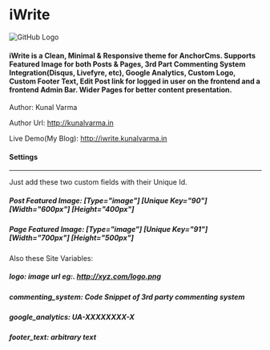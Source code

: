 # iWrite
![GitHub Logo](http://iwrite.kunalvarma.in/content/iwrite.png)
#### iWrite is a Clean, Minimal & Responsive theme for AnchorCms. Supports Featured Image for both Posts & Pages, 3rd Part Commenting System Integration(Disqus, Livefyre, etc), Google Analytics, Custom Logo, Custom Footer Text, Edit Post link for logged in user on the frontend and a frontend Admin Bar. Wider Pages for better content presentation.

Author: Kunal Varma

Author Url: http://kunalvarma.in

Live Demo(My Blog): http://iwrite.kunalvarma.in


#### Settings
------------------------------------------------------------

Just add these two custom fields with their Unique Id.


##### Post Featured Image: [Type="image"] [Unique Key="90"] [Width="600px"] [Height="400px"]

##### Page Featured Image: [Type="image"] [Unique Key="91"] [Width="700px"] [Height="500px"]


Also these Site Variables:

##### logo: image url eg:. http://xyz.com/logo.png

##### commenting_system: Code Snippet of 3rd party commenting system

##### google_analytics: UA-XXXXXXXX-X

##### footer_text: arbitrary text
